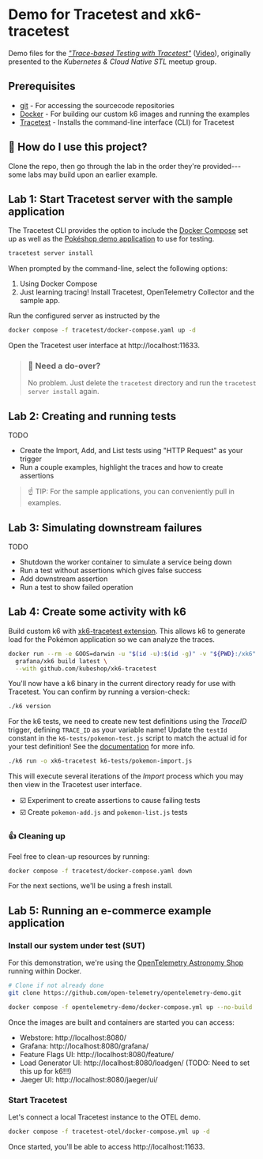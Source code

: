 # Demo for Tracetest and xk6-tracetest
Demo files for the [_"Trace-based Testing with Tracetest"_](https://www.meetup.com/Kubernetes-Cloud-Native-STL/events/292026311/) ([Video](https://www.youtube.com/watch?v=EU-M75ZejHY)), originally presented to the _Kubernetes & Cloud Native STL_ meetup group.

## Prerequisites
* [git](https://git-scm.com/) - For accessing the sourcecode repositories
* [Docker](https://docs.docker.com/get-docker/) - For building our custom k6 images and running the examples
* [Tracetest](https://tracetest.io/download) - Installs the command-line interface (CLI) for Tracetest

## :raising_hand: How do I use this project?
Clone the repo, then go through the lab in the order they're provided---some labs may build upon an earlier example.


## Lab 1: Start Tracetest server with the sample application 
The Tracetest CLI provides the option to include the [Docker Compose](https://docs.docker.com/compose/) set up as well as the [Pokéshop demo application](https://github.com/kubeshop/pokeshop) to use for testing.

```bash
tracetest server install
```

When prompted by the command-line, select the following options:
1. Using Docker Compose
1. Just learning tracing! Install Tracetest, OpenTelemetry Collector and the sample app.

Run the configured server as instructed by the 
```bash
docker compose -f tracetest/docker-compose.yaml up -d
```

Open the Tracetest user interface at http://localhost:11633.

> ### :facepalm: Need a do-over?
> No problem. Just delete the `tracetest` directory and run the `tracetest server install` again.

## Lab 2: Creating and running tests
TODO 

- Create the Import, Add, and List tests using "HTTP Request" as your trigger
- Run a couple examples, highlight the traces and how to create assertions

> :point_up: TIP: For the sample applications, you can conveniently pull in examples.

## Lab 3: Simulating downstream failures
TODO 
- Shutdown the worker container to simulate a service being down 
- Run a test without assertions which gives false success
- Add downstream assertion
- Run a test to show failed operation

## Lab 4: Create some activity with k6 
Build custom k6 with [xk6-tracetest extension](https://github.com/kubeshop/xk6-tracetest). This allows k6 to generate load for the Pokémon application so we can analyze the traces.

```bash
docker run --rm -e GOOS=darwin -u "$(id -u):$(id -g)" -v "${PWD}:/xk6" \
  grafana/xk6 build latest \
  --with github.com/kubeshop/xk6-tracetest
```

You'll now have a k6 binary in the current directory ready for use with Tracetest. You can confirm by running a version-check:

```bash
./k6 version
```

For the k6 tests, we need to create new test definitions using the _TraceID_ trigger, defining `TRACE_ID` as your variable name! Update the `testId` constant in the `k6-tests/pokemon-test.js` script to match the actual id for your test definition! See the [documentation](https://docs.tracetest.io/tools-and-integrations/k6/#creating-your-tracetest-test) for more info.

```bash
./k6 run -o xk6-tracetest k6-tests/pokemon-import.js
```

This will execute several iterations of the _Import_ process which you may then view in the Tracetest user interface.

- :ballot_box_with_check: Experiment to create assertions to cause failing tests
- :ballot_box_with_check: Create `pokemon-add.js` and `pokemon-list.js` tests

### :thumbsup: Cleaning up
Feel free to clean-up resources by running:
```bash
docker compose -f tracetest/docker-compose.yaml down
```
For the next sections, we'll be using a fresh install.


## Lab 5: Running an e-commerce example application

### Install our system under test (SUT)
For this demonstration, we're using the [OpenTelemetry Astronomy Shop](https://github.com/open-telemetry/opentelemetry-demo) running within Docker.


```bash
# Clone if not already done
git clone https://github.com/open-telemetry/opentelemetry-demo.git
```

```bash
docker compose -f opentelemetry-demo/docker-compose.yml up --no-build
```

Once the images are built and containers are started you can access:

- Webstore: http://localhost:8080/
- Grafana: http://localhost:8080/grafana/
- Feature Flags UI: http://localhost:8080/feature/
- Load Generator UI: http://localhost:8080/loadgen/ (TODO: Need to set this up for k6!!!)
- Jaeger UI: http://localhost:8080/jaeger/ui/

### Start Tracetest
Let's connect a local Tracetest instance to the OTEL demo.

```bash
docker compose -f tracetest-otel/docker-compose.yml up -d
```

Once started, you'll be able to access http://localhost:11633. 
